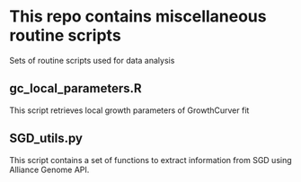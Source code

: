 # This repo contains miscellaneous routine scripts
Sets of routine scripts used for data analysis

## gc_local_parameters.R 
This script retrieves local growth parameters of GrowthCurver fit

## SGD_utils.py
This script contains a set of functions to extract information from SGD using Alliance Genome API.

